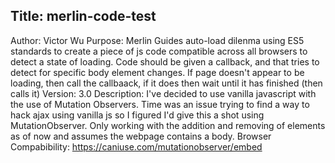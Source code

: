 ##  Title: merlin-code-test
Author: Victor Wu
Purpose: Merlin Guides auto-load dilenma using ES5 standards to create a piece of js code compatible across all browsers to detect a state of loading. Code should be given a callback, and that tries to detect for specific body element changes. If page doesn't appear to be loading, then call the callbaack, if it does then wait until it has finished (then calls it)
Version: 3.0
Description: I've decided to use vanilla javascript with the use of Mutation Observers. Time was an issue trying to find a way to hack ajax using vanilla js so I figured I'd give this a shot using MutationObserver. Only working with the addition and removing of elements as of now and assumes the webpage contains a body.
Browser Compabibility: https://caniuse.com/mutationobserver/embed
